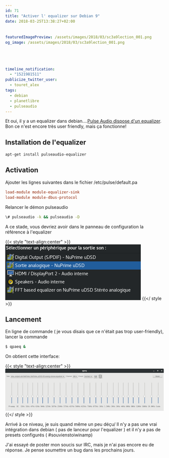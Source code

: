 ```yaml
---
id: 71
title: "Activer l' equalizer sur Debian 9"
date: 2018-03-25T13:38:27+02:00


featuredImagePreview: /assets/images/2018/03/sc3a9lection_001.png
og_image: /assets/images/2018/03/sc3a9lection_001.png




timeline_notification:
  - "1521981511"
publicize_twitter_user:
  - touret_alex
tags:
  - debian
  - planetlibre
  - pulseaudio
---
```

Et oui, il y a un equalizer dans debian&#8230;.[Pulse Audio dispose d'un equalizer](https://www.freedesktop.org/wiki/Software/PulseAudio/). Bon ce n'est encore très user friendly, mais ça fonctionne!

## Installation de l'equalizer


```bash
apt-get install pulseaudio-equalizer  
```

## Activation

Ajouter les lignes suivantes dans le fichier /etc/pulse/default.pa

```ini
load-module module-equalizer-sink  
load-module module-dbus-protocol  
```

Relancer le démon pulseaudio

```bash
\# pulseaudio -k && pulseaudio -D  
```

A ce stade, vous devriez avoir dans le panneau de configuration la référence à l'equalizer

{{< style "text-align:center" >}}
![equalizer](/assets/images/2018/03/sc3a9lection_001.png)
{{</ style >}}

## Lancement

En ligne de commande ( je vous disais que ce n'était pas trop user-friendly), lancer la commande

```bash
$ qpaeq &  
```

On obtient cette interface:

{{< style "text-align:center" >}}
![equalizer](/assets/images/2018/03/qpaeq_002.png)
{{</ style >}}


Arrivé à ce niveau, je suis quand même un peu déçu/ Il n'y a pas une vrai intégration dans debian ( pas de lanceur pour l'equalizer ) et il n'y a pas de presets configurés ( #souvienstoiwinamp)

J'ai essayé de poster mon soucis sur IRC, mais je n'ai pas encore eu de réponse. Je pense soumettre un bug dans les prochains jours.